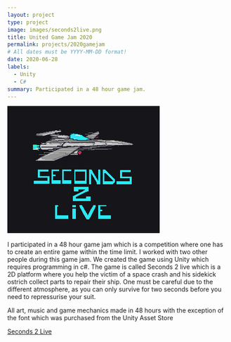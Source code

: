 ```yaml
---
layout: project
type: project
image: images/seconds2live.png
title: United Game Jam 2020
permalink: projects/2020gamejam
# All dates must be YYYY-MM-DD format!
date: 2020-06-28
labels:
  - Unity
  - C#
summary: Participated in a 48 hour game jam.
---
```


<img class="ui medium right floated rounded image" src="../images/seconds2live.png">

I participated in a 48 hour game jam which is a competition where one has to create an entire game within the time limit. I worked with two other people during this game jam. We created the game using Unity which requires programming in c#. The game is called Seconds 2 live which is a 2D platform where you help the victim of a space crash and his sidekick ostrich collect parts to repair their ship. One must be careful due to the different atmosphere, as you can only survive for two seconds before you need to repressurise your suit. 

All art, music and game mechanics made in 48 hours with the exception of the font which was purchased from the Unity Asset Store

[Seconds 2 Live](https://puddleinteractive.itch.io/seconds-2-live)
